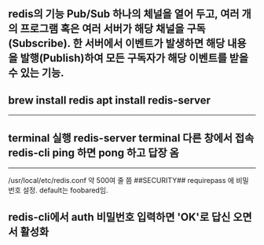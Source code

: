 redis의 기능 Pub/Sub
하나의 체널을 열어 두고, 여러 개의 프로그램 혹은 여러 서버가 해당 채널을 구독(Subscribe).
한 서버에서 이벤트가 발생하면 해당 내용을 발행(Publish)하여 모든 구독자가 해당 이벤트를 받을 수 있는 기능.
---
brew install redis
apt install redis-server
---
---
terminal 실행
redis-server
terminal 다른 창에서 접속
redis-cli
ping 하면 pong 하고 답장 옴
---
---
/usr/local/etc/redis.conf
약 500여 줄 쯤 ##SECURITY##
requirepass 에 비밀 번호 설정.
default는 foobared임.

redis-cli에서 auth 비밀번호 입력하면 'OK'로 답신 오면서 활성화
---
